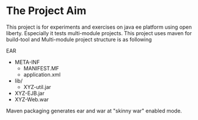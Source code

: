 # The Project Aim
This project is for experiments and exercises on java ee platform using open liberty. Especially it tests multi-module projects. This project uses maven for build-tool and Multi-module project structure is as following

EAR
  + META-INF
    + MANIFEST.MF 
    + application.xml
  + lib/
    + XYZ-util.jar
  + XYZ-EJB.jar
  + XYZ-Web.war

Maven packaging generates ear and war at "skinny war" enabled mode.

